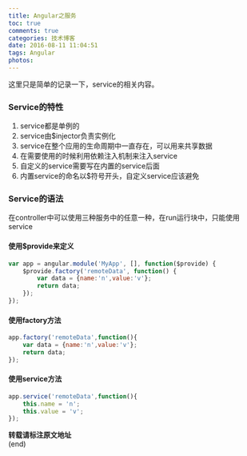 ```yaml
---
title: Angular之服务
toc: true
comments: true
categories: 技术博客
date: 2016-08-11 11:04:51
tags: Angular
photos: 
---
```

这里只是简单的记录一下，service的相关内容。
### Service的特性

1. service都是单例的
2. service由$injector负责实例化
3. service在整个应用的生命周期中一直存在，可以用来共享数据
4. 在需要使用的时候利用依赖注入机制来注入service
5. 自定义的service需要写在内置的service后面
6. 内置service的命名以$符号开头，自定义service应该避免
<!-- more -->
### Service的语法

在controller中可以使用三种服务中的任意一种，在run运行块中，只能使用service

#### 使用$provide来定义
```js
var app = angular.module('MyApp', [], function($provide) {
    $provide.factory('remoteData', function() {
        var data = {name:'n',value:'v'};
        return data;
    });
});
```
#### 使用factory方法
```js
app.factory('remoteData',function(){
    var data = {name:'n',value:'v'};
    return data;
});
```
#### 使用service方法
```js
app.service('remoteData',function(){
    this.name = 'n';
    this.value = 'v';
});
```

**转载请标注原文地址**                           
(end)